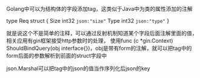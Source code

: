 Golang中可以为结构体的字段添加tag，这类似于Java中为类的属性添加的注解

type Req struct {
	Size  int32  `json:"size"`
	Type  int32  `json:"type"`
}



就是说这个不是简单的注释，可以通过反射机制知道某个字段后面注解里面的值，
相关应用有gin框架接受http参数时的处理，
使用func (c *gin.Context) ShouldBindQuery(obj interface{})，obj是带有form的注解，就可以把tag中的form后面的参数解析到前面的struct字段中


json.Marshal可以把tag中的json的值当作序列化后json的key